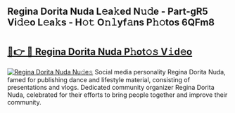 ## Regina Dorita Nuda L𝚎a𝚔ed N𝚞𝚍e - Part-gR5 Vi𝚍𝚎o L𝚎a𝚔s - H𝚘𝚝 O𝚗𝚕yf𝚊ns P𝚑𝚘tos 6QFm8

# <h2><a href="http://kf4311.oniu.top/?m=Regina+Dorita+Nuda">🔗👉 🔴 Regina Dorita Nuda P𝚑ot𝚘𝚜 V𝚒d𝚎o</a></h2>

[![Regina Dorita Nuda Nu𝚍e𝚜](https://i.imgur.com/0qMVB7G.gif)](http://kf4311.oniu.top/?m=Regina+Dorita+Nuda)
Social media personality Regina Dorita Nuda, famed for publishing dance and lifestyle material, consisting of presentations and vlogs. Dedicated community organizer Regina Dorita Nuda, celebrated for their efforts to bring people together and improve their community.  
